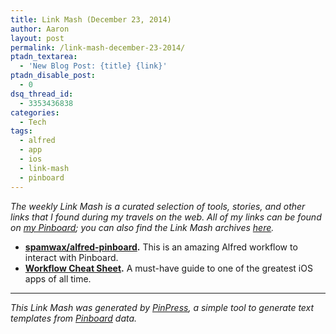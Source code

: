 ```yaml
---
title: Link Mash (December 23, 2014)
author: Aaron
layout: post
permalink: /link-mash-december-23-2014/
ptadn_textarea:
  - 'New Blog Post: {title} {link}'
ptadn_disable_post:
  - 0
dsq_thread_id:
  - 3353436838
categories:
  - Tech
tags:
  - alfred
  - app
  - ios
  - link-mash
  - pinboard
---
```

*The weekly Link Mash is a curated selection of tools, stories, and other links that I found during my travels on the web. All of my links can be found on&nbsp;<a title="Bachya's Pinboard: Link Mash" href="https://pinboard.in/u:bachya/t:link-mash/" target="_blank">my Pinboard</a>; you can also find the Link Mash archives <a href="/tag/link-mash/" target="_blank">here</a>.*

  * **<a title="spamwax/alfred-pinboard" href="https://github.com/spamwax/alfred-pinboard" target="_blank">spamwax/alfred-pinboard</a>.** This is an amazing Alfred workflow to interact with Pinboard.
  * **<a title="Workflow Cheat Sheet" href="https://s3.amazonaws.com/f.cl.ly/items/031m050u0B39231z0Z2k/Workflow_Actions_List%20copy.pdf?AWSAccessKeyId=AKIAJEFUZRCWSLB2QA5Q&Expires=1418781468&Signature=i8fYqOnrSIXrwE18Osp71HKjt2s%3D&response-content-disposition=attachment" target="_blank">Workflow Cheat Sheet</a>.** A must-have guide to one of the greatest iOS apps of all time.

* * *

*This Link Mash was generated by <a title="PinPress" href="https://github.com/bachya/pinpress" target="_blank">PinPress</a>, a simple tool to generate text templates from <a title="Pinboard" href="https://pinboard.in" target="_blank">Pinboard</a> data.*

